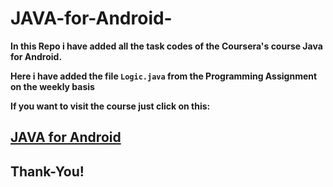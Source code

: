 # JAVA-for-Android-
**In this Repo i have added all the task codes of the Coursera's course Java for Android.**

**Here i have added the file ```Logic.java``` from the Programming Assignment on the weekly basis**

**If you want to visit the course just click on this:**

## [JAVA for Android](https://coursera.org/share/744eb1f218713186fb68f5d8119b33d2)

## Thank-You!
